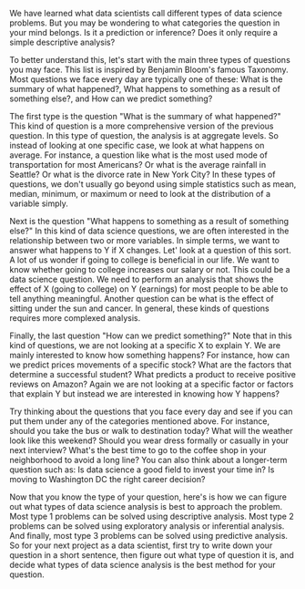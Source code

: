 We have learned what data scientists call different types of data science problems. But you may be wondering to what categories the question in your mind belongs. Is it a prediction or inference? Does it only require a simple descriptive analysis?

To better understand this, let's start with the main three types of questions you may face. This list is inspired by Benjamin Bloom's famous Taxonomy. Most questions we face every day are typically one of these: What is the summary of what happened?, What happens to something as a result of something else?, and How can we predict something?

The first type is the question "What is the summary of what happened?" This kind of question is a more comprehensive version of the previous question. In this type of question, the analysis is at aggregate levels. So instead of looking at one specific case, we look at what happens on average. For instance, a question like what is the most used mode of transportation for most Americans? Or what is the average rainfall in Seattle? Or what is the divorce rate in New York City? In these types of questions, we don't usually go beyond using simple statistics such as mean, median, minimum, or maximum or need to look at the distribution of a variable simply.

Next is the question "What happens to something as a result of something else?" In this kind of data science questions, we are often interested in the relationship between two or more variables. In simple terms, we want to answer what happens to Y if X changes. Let' look at a question of this sort. A lot of us wonder if going to college is beneficial in our life. We want to know whether going to college increases our salary or not. This could be a data science question. We need to perform an analysis that shows the effect of X (going to college) on Y (earnings) for most people to be able to tell anything meaningful. Another question can be what is the effect of sitting under the sun and cancer. In general, these kinds of questions requires more complexed analysis.

Finally, the last question "How can we predict something?" Note that in this kind of questions, we are not looking at a specific X to explain Y. We are mainly interested to know how something happens? For instance, how can we predict prices movements of a specific stock? What are the factors that determine a successful student? What predicts a product to receive positive reviews on Amazon? Again we are not looking at a specific factor or factors that explain Y but instead we are interested in knowing how Y happens?

Try thinking about the questions that you face every day and see if you can put them under any of the categories mentioned above. For instance, should you take the bus or walk to destination today? What will the weather look like this weekend? Should you wear dress formally or casually in your next interview? What's the best time to go to the coffee shop in your neighborhood to avoid a long line? You can also think about a longer-term question such as: Is data science a good field to invest your time in? Is moving to Washington DC the right career decision?

Now that you know the type of your question, here's is how we can figure out what types of data science analysis is best to approach the problem. Most type 1 problems can be solved using descriptive analysis. Most type 2 problems can be solved using exploratory analysis or inferential analysis. And finally, most type 3 problems can be solved using predictive analysis. So for your next project as a data scientist, first try to write down your question in a short sentence, then figure out what type of question it is, and decide what types of data science analysis is the best method for your question.